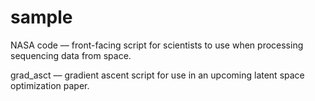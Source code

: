 # sample

NASA code –– front-facing script for scientists to use when processing sequencing data from space.

grad_asct –– gradient ascent script for use in an upcoming latent space optimization paper.

